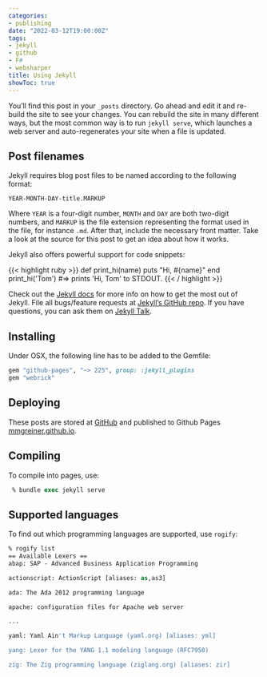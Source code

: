 ```yaml
---
categories:
- publishing
date: "2022-03-12T19:00:00Z"
tags:
- jekyll
- github
- F#
- websharper
title: Using Jekyll
showToc: true
---
```


You’ll find this post in your `_posts` directory. Go ahead and edit it and re-build the site to see your changes. You can rebuild the site in many different ways, but the most common way is to run `jekyll serve`, which launches a web server and auto-regenerates your site when a file is updated.

## Post filenames

Jekyll requires blog post files to be named according to the following format:

`YEAR-MONTH-DAY-title.MARKUP`

Where `YEAR` is a four-digit number, `MONTH` and `DAY` are both two-digit numbers, and `MARKUP` is the file extension representing the format used in the file, for instance `.md`. After that, include the necessary front matter. Take a look at the source for this post to get an idea about how it works.

Jekyll also offers powerful support for code snippets:

{{< highlight ruby >}}
def print_hi(name)
  puts "Hi, #{name}"
end
print_hi('Tom')
#=> prints 'Hi, Tom' to STDOUT.
{{< / highlight >}}

Check out the [Jekyll docs][jekyll-docs] for more info on how to get the most out of Jekyll. File all bugs/feature requests at [Jekyll’s GitHub repo][jekyll-gh]. If you have questions, you can ask them on [Jekyll Talk][jekyll-talk].

[jekyll-docs]: https://jekyllrb.com/docs/home
[jekyll-gh]:   https://github.com/jekyll/jekyll
[jekyll-talk]: https://talk.jekyllrb.com/


## Installing

Under OSX, the following line has to be added to the Gemfile:

~~~~ruby
gem "github-pages", "~> 225", group: :jekyll_plugins
gem "webrick"
~~~~

## Deploying

These posts are stored at [GitHub](https://github.com/mmgreiner/mmgreiner.github.io) and published to Github Pages [mmgreiner.github.io](https://mmgreiner.github.io).

##  Compiling

To compile into pages, use: 

````csh
 % bundle exec jekyll serve   
````

## Supported languages

To find out which programming languages are supported, use `rogify`:

~~~csh
% rogify list
== Available Lexers ==
abap: SAP - Advanced Business Application Programming

actionscript: ActionScript [aliases: as,as3]

ada: The Ada 2012 programming language

apache: configuration files for Apache web server

...

yaml: Yaml Ain't Markup Language (yaml.org) [aliases: yml]

yang: Lexer for the YANG 1.1 modeling language (RFC7950)

zig: The Zig programming language (ziglang.org) [aliases: zir]

~~~

[rogify]: https://simpleit.rocks/ruby/jekyll/what-are-the-supported-language-highlighters-in-jekyll/
